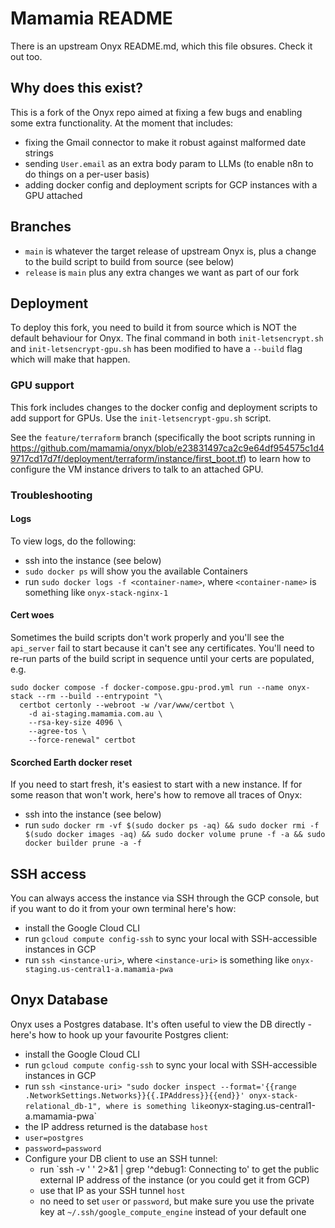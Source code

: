 # Mamamia README

There is an upstream Onyx README.md, which this file obsures. Check it out too.

## Why does this exist?

This is a fork of the Onyx repo aimed at fixing a few bugs and enabling some extra functionality. At the moment that includes:
- fixing the Gmail connector to make it robust against malformed date strings
- sending `User.email` as an extra body param to LLMs (to enable n8n to do things on a per-user basis)
- adding docker config and deployment scripts for GCP instances with a GPU attached

## Branches

- `main` is whatever the target release of upstream Onyx is, plus a change to the build script to build from source (see below)
- `release` is `main` plus any extra changes we want as part of our fork

## Deployment

To deploy this fork, you need to build it from source which is NOT the default behaviour for Onyx. The final command in both `init-letsencrypt.sh` and `init-letsencrypt-gpu.sh` has been modified to have a `--build` flag which will make that happen.

### GPU support

This fork includes changes to the docker config and deployment scripts to add support for GPUs. Use the `init-letsencrypt-gpu.sh` script.

See the `feature/terraform` branch (specifically the boot scripts running in https://github.com/mamamia/onyx/blob/e23831497ca2c9e64df954575c1d49717cd17d7f/deployment/terraform/instance/first_boot.tf) to learn how to configure the VM instance drivers to talk to an attached GPU.

### Troubleshooting

#### Logs

To view logs, do the following:
- ssh into the instance (see below)
- `sudo docker ps` will show you the available Containers
- run `sudo docker logs -f <container-name>`, where `<container-name>` is something like `onyx-stack-nginx-1`

#### Cert woes

Sometimes the build scripts don't work properly and you'll see the `api_server` fail to start because it can't see any certificates. You'll need to re-run parts of the build script in sequence until your certs are populated, e.g.

```
sudo docker compose -f docker-compose.gpu-prod.yml run --name onyx-stack --rm --build --entrypoint "\
  certbot certonly --webroot -w /var/www/certbot \
    -d ai-staging.mamamia.com.au \
    --rsa-key-size 4096 \
    --agree-tos \
    --force-renewal" certbot
```

#### Scorched Earth docker reset

If you need to start fresh, it's easiest to start with a new instance. If for some reason that won't work, here's how to remove all traces of Onyx:
- ssh into the instance (see below)
- run `sudo docker rm -vf $(sudo docker ps -aq) && sudo docker rmi -f $(sudo docker images -aq) && sudo docker volume prune -f -a && sudo docker builder prune -a -f`

## SSH access

You can always access the instance via SSH through the GCP console, but if you want to do it from your own terminal here's how:
- install the Google Cloud CLI
- run `gcloud compute config-ssh` to sync your local with SSH-accessible instances in GCP
- run `ssh <instance-uri>`, where `<instance-uri>` is something like `onyx-staging.us-central1-a.mamamia-pwa`

## Onyx Database

Onyx uses a Postgres database. It's often useful to view the DB directly - here's how to hook up your favourite Postgres client:
- install the Google Cloud CLI
- run `gcloud compute config-ssh` to sync your local with SSH-accessible instances in GCP
- run `ssh <instance-uri> "sudo docker inspect --format='{{range .NetworkSettings.Networks}}{{.IPAddress}}{{end}}' onyx-stack-relational_db-1", where `<instance-uri>` is something like `onyx-staging.us-central1-a.mamamia-pwa`
- the IP address returned is the database `host`
- `user=postgres`
- `password=password`
- Configure your DB client to use an SSH tunnel:
   - run `ssh -v <instance-uri> ' ' 2>&1 | grep '^debug1: Connecting to' to get the public external IP address of the instance (or you could get it from GCP)
   - use that IP as your SSH tunnel `host`
   - no need to set `user` or `password`, but make sure you use the private key at `~/.ssh/google_compute_engine` instead of your default one